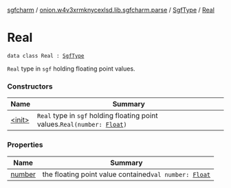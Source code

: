 [sgfcharm](../../../index.md) / [onion.w4v3xrmknycexlsd.lib.sgfcharm.parse](../../index.md) / [SgfType](../index.md) / [Real](./index.md)

# Real

`data class Real : `[`SgfType`](../index.md)

`Real` type in `sgf` holding floating point values.

### Constructors

| Name | Summary |
|---|---|
| [&lt;init&gt;](-init-.md) | `Real` type in `sgf` holding floating point values.`Real(number: `[`Float`](https://kotlinlang.org/api/latest/jvm/stdlib/kotlin/-float/index.html)`)` |

### Properties

| Name | Summary |
|---|---|
| [number](number.md) | the floating point value contained`val number: `[`Float`](https://kotlinlang.org/api/latest/jvm/stdlib/kotlin/-float/index.html) |
